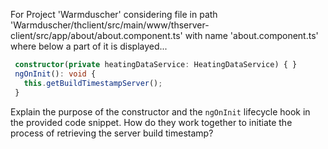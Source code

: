 For Project 'Warmduscher' considering file in path 'Warmduscher/thclient/src/main/www/thserver-client/src/app/about/about.component.ts' with name 'about.component.ts' where below a part of it is displayed... 

```typescript
 constructor(private heatingDataService: HeatingDataService) { }
 ngOnInit(): void {
   this.getBuildTimestampServer();
 }
```

Explain the purpose of the constructor and the `ngOnInit` lifecycle hook in the provided code snippet.  How do they work together to initiate the process of retrieving the server build timestamp?